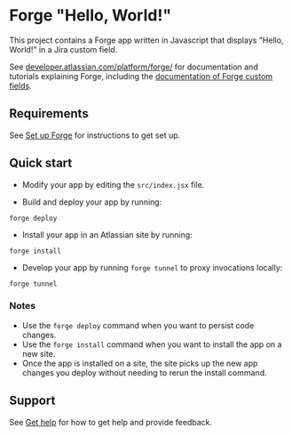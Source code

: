 # Forge "Hello, World!"

This project contains a Forge app written in Javascript that displays "Hello, World!" in a Jira custom field. 

See [developer.atlassian.com/platform/forge/](https://developer.atlassian.com/platform/forge) for documentation and tutorials explaining Forge,
including the [documentation of Forge custom fields](https://developer.atlassian.com/platform/forge/manifest-reference/#jira-custom-field). 

## Requirements

See [Set up Forge](https://developer.atlassian.com/platform/forge/set-up-forge/) for instructions to get set up.

## Quick start

- Modify your app by editing the `src/index.jsx` file.

- Build and deploy your app by running:
```
forge deploy
```

- Install your app in an Atlassian site by running:
```
forge install
```

- Develop your app by running `forge tunnel` to proxy invocations locally:
```
forge tunnel
```

### Notes
- Use the `forge deploy` command when you want to persist code changes.
- Use the `forge install` command when you want to install the app on a new site.
- Once the app is installed on a site, the site picks up the new app changes you deploy without needing to rerun the install command.

## Support

See [Get help](https://developer.atlassian.com/platform/forge/get-help/) for how to get help and provide feedback.
